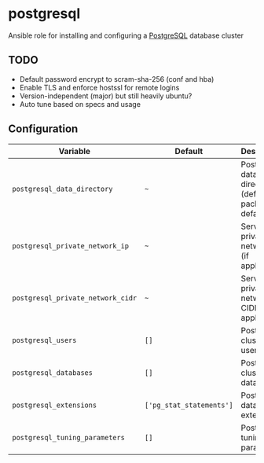 # postgresql
Ansible role for installing and configuring a [PostgreSQL](https://www.postgresql.org/) database cluster

## TODO
* Default password encrypt to scram-sha-256 (conf and hba)
* Enable TLS and enforce hostssl for remote logins
* Version-independent (major) but still heavily ubuntu?
* Auto tune based on specs and usage

## Configuration
| Variable | Default | Description |
| -------- | ------- | ----------- |
| `postgresql_data_directory` | `~` | PostgreSQL data directory (defaults to package default) |
| `postgresql_private_network_ip` | `~` | Server private network IP (if applicable) |
| `postgresql_private_network_cidr` | `~` | Server private network CIDR (if applicable) |
| `postgresql_users` | `[]` | PostgreSQL cluster users |
| `postgresql_databases` | `[]` | PostgreSQL cluster databases |
| `postgresql_extensions` | `['pg_stat_statements']` | PostgreSQL database extensions |
| `postgresql_tuning_parameters` | `[]` | PostgreSQL tuning parameters |
